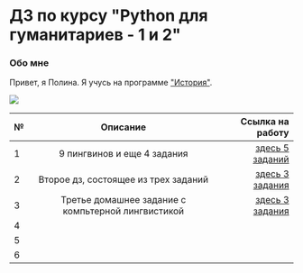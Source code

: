 # ДЗ по курсу "Python для гуманитариев - 1 и 2"
### Обо мне
Привет, я Полина. Я учусь на программе ["История"](https://www.hse.ru/ba/hist "это ссылка на страницу моей ОП"). 



![](https://sun1-9.userapi.com/c543103/v543103234/42e9e/QvwaxI6T-40.jpg)

№|Описание|Ссылка на работу
---|:---:|---:
1|9 пингвинов и еще 4 задания| [здесь 5 заданий](https://github.com/Polina2608/python-dh-hw/blob/master/HW1.ipynb)
2|Второе дз, состоящее из трех заданий|[здесь 3 задания](https://github.com/Polina2608/python-dh-hw/blob/master/HW2.ipynb) 
3|Третье домашнее задание с компьтерной лингвистикой| [здесь 3 задания](https://github.com/Polina2608/python-dh-hw/blob/master/HW3.ipynb)
4||
5||
6||
